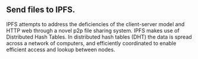 ## Send files to IPFS.

IPFS attempts to address the deficiencies of the client-server model and HTTP web through a novel p2p file sharing system. IPFS makes use of Distributed Hash Tables. In distributed hash tables (DHT) the data is spread across a network of computers, and efficiently coordinated to enable efficient access and lookup between nodes.